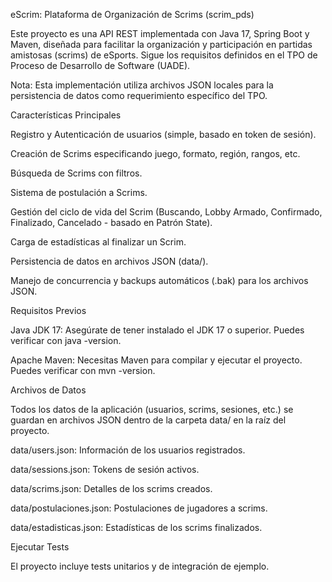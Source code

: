 eScrim: Plataforma de Organización de Scrims (scrim_pds)

Este proyecto es una API REST implementada con Java 17, Spring Boot y Maven, diseñada para facilitar la organización y participación en partidas amistosas (scrims) de eSports. Sigue los requisitos definidos en el TPO de Proceso de Desarrollo de Software (UADE).

Nota: Esta implementación utiliza archivos JSON locales para la persistencia de datos como requerimiento específico del TPO.

Características Principales

Registro y Autenticación de usuarios (simple, basado en token de sesión).

Creación de Scrims especificando juego, formato, región, rangos, etc.

Búsqueda de Scrims con filtros.

Sistema de postulación a Scrims.

Gestión del ciclo de vida del Scrim (Buscando, Lobby Armado, Confirmado, Finalizado, Cancelado - basado en Patrón State).

Carga de estadísticas al finalizar un Scrim.

Persistencia de datos en archivos JSON (data/).

Manejo de concurrencia y backups automáticos (.bak) para los archivos JSON.

Requisitos Previos

Java JDK 17: Asegúrate de tener instalado el JDK 17 o superior. Puedes verificar con java -version.

Apache Maven: Necesitas Maven para compilar y ejecutar el proyecto. Puedes verificar con mvn -version.

Archivos de Datos

Todos los datos de la aplicación (usuarios, scrims, sesiones, etc.) se guardan en archivos JSON dentro de la carpeta data/ en la raíz del proyecto.

data/users.json: Información de los usuarios registrados.

data/sessions.json: Tokens de sesión activos.

data/scrims.json: Detalles de los scrims creados.

data/postulaciones.json: Postulaciones de jugadores a scrims.

data/estadisticas.json: Estadísticas de los scrims finalizados.

Ejecutar Tests

El proyecto incluye tests unitarios y de integración de ejemplo. 
